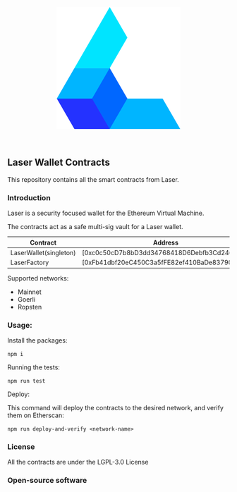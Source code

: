 <p align="center">
  <img src="https://github.com/laser-wallet/laser-wallet-contracts/blob/master/docs/Logomark.png" width=280>
</p>

<br>

## Laser Wallet Contracts

This repository contains all the smart contracts from Laser. 

### Introduction

Laser is a security focused wallet for the Ethereum Virtual Machine. 

The contracts act as a safe multi-sig vault for a Laser wallet.


|Contract|Address|
|---|---|
|LaserWallet(singleton)|[0xc0c50cD7b8bD3dd34768418D6Debfb3Cd246E1fA]|
|LaserFactory|[0xFb41dbf20eC450C3a5fFE82ef410BaDe83790Cb1]|


Supported networks: 
- Mainnet
- Goerli 
- Ropsten






### Usage: 

Install the packages: 
```
npm i
```

Running the tests:
```
npm run test
```


Deploy: 

This command will deploy the contracts to the desired network, and verify them on Etherscan:
```
npm run deploy-and-verify <network-name>
```


### License

All the contracts are under the LGPL-3.0 License


### Open-source software


